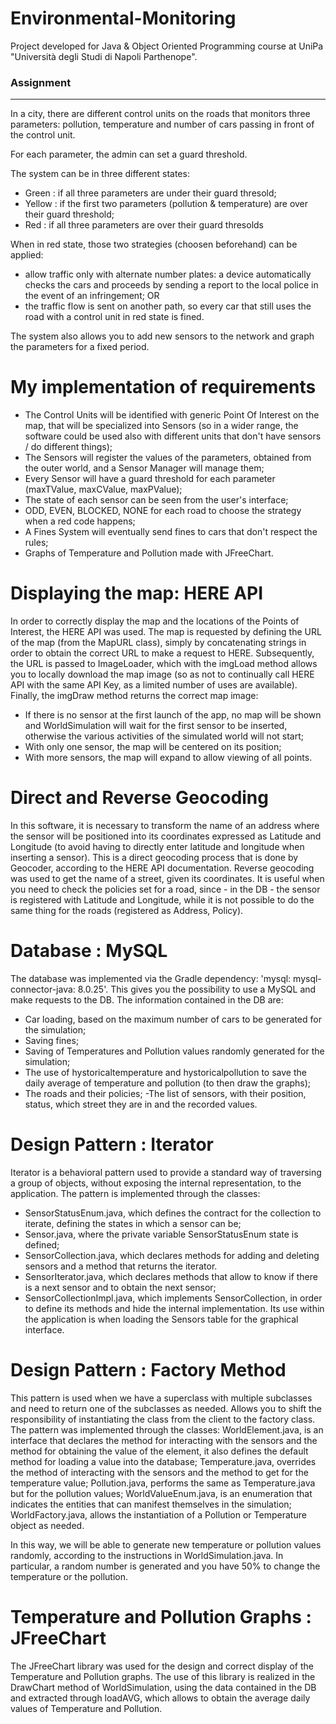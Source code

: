 # Environmental-Monitoring
Project developed for Java &amp; Object Oriented Programming course at UniPa "Università degli Studi di Napoli Parthenope".

### Assignment
----
In a city, there are different control units on the roads that monitors three parameters: pollution, temperature and number of cars passing in front of the control unit.

For each parameter, the admin can set a guard threshold.

The system can be in three different states:
- Green : if all three parameters are under their guard thresold;
- Yellow : if the first two parameters (pollution & temperature) are over their guard threshold;
- Red : if all three parameters are over their guard thresolds

When in red state, those two strategies (choosen beforehand) can be applied:
- allow traffic only with alternate number plates: a device automatically checks the cars and proceeds by sending a report to the local police in the event of an infringement;
OR
- the traffic flow is sent on another path, so every car that still uses the road with a control unit in red state is fined.

The system also allows you to add new sensors to the network and graph the parameters for a fixed period.

# My implementation of requirements
- The Control Units will be identified with generic Point Of Interest on the map, that will be specialized into Sensors (so in a wider range, the software could be used also with different units that don't have sensors / do different things);
- The Sensors will register the values of the parameters, obtained from the outer world, and a Sensor Manager will manage them;
- Every Sensor will have a guard threshold for each parameter (maxTValue, maxCValue, maxPValue);
- The state of each sensor can be seen from the user's interface;
- ODD, EVEN, BLOCKED, NONE for each road to choose the strategy when a red code happens;
- A Fines System will eventually send fines to cars that don't respect the rules;
- Graphs of Temperature and Pollution made with JFreeChart.

# Displaying the map: HERE API
In order to correctly display the map and the locations of the Points of Interest, the HERE API was used.
The map is requested by defining the URL of the map (from the MapURL class), simply by concatenating strings in order to obtain the correct URL to make a request to HERE.
Subsequently, the URL is passed to ImageLoader, which with the imgLoad method allows you to locally download the map image (so as not to continually call HERE API with the same API Key, as a limited number of uses are available).
Finally, the imgDraw method returns the correct map image:

- If there is no sensor at the first launch of the app, no map will be shown and WorldSimulation will wait for the first sensor to be inserted, otherwise the various activities of the simulated world will not start;
- With only one sensor, the map will be centered on its position;
- With more sensors, the map will expand to allow viewing of all points.

# Direct and Reverse Geocoding
In this software, it is necessary to transform the name of an address where the sensor will be positioned into its coordinates expressed as Latitude and Longitude (to avoid having to directly enter latitude and longitude when inserting a sensor). 
This is a direct geocoding process that is done by Geocoder, according to the HERE API documentation.
Reverse geocoding was used to get the name of a street, given its coordinates. It is useful when you need to check the policies set for a road, since - in the DB - the sensor is registered with Latitude and Longitude, while it is not possible to do the same thing for the roads (registered as Address, Policy).

# Database : MySQL
The database was implemented via the Gradle dependency: 'mysql: mysql-connector-java: 8.0.25'.
This gives you the possibility to use a MySQL and make requests to the DB.
The information contained in the DB are:
- Car loading, based on the maximum number of cars to be generated for the simulation;
- Saving fines;
- Saving of Temperatures and Pollution values randomly generated for the simulation;
- The use of hystoricaltemperature and hystoricalpollution to save the daily average of temperature and pollution (to then draw the graphs);
- The roads and their policies;
-The list of sensors, with their position, status, which street they are in and the recorded values.

# Design Pattern : Iterator
Iterator is a behavioral pattern used to provide a standard way of traversing a group of objects, without exposing the internal representation, to the application.
The pattern is implemented through the classes:
- SensorStatusEnum.java, which defines the contract for the collection to iterate, defining the states in which a sensor can be;
- Sensor.java, where the private variable SensorStatusEnum state is defined;
- SensorCollection.java, which declares methods for adding and deleting sensors and a method that returns the iterator.
- SensorIterator.java, which declares methods that allow to know if there is a next sensor and to obtain the next sensor;
- SensorCollectionImpl.java, which implements SensorCollection, in order to define its methods and hide the internal implementation.
Its use within the application is when loading the Sensors table for the graphical interface.

# Design Pattern : Factory Method
This pattern is used when we have a superclass with multiple subclasses and need to return one of the subclasses as needed.
Allows you to shift the responsibility of instantiating the class from the client to the factory class.
The pattern was implemented through the classes:
WorldElement.java, is an interface that declares the method for interacting with the sensors and the method for obtaining the value of the element, it also defines the default method for loading a value into the database;
Temperature.java, overrides the method of interacting with the sensors and the method to get for the temperature value;
Pollution.java, performs the same as Temperature.java but for the pollution values;
WorldValueEnum.java, is an enumeration that indicates the entities that can manifest themselves in the simulation;
WorldFactory.java, allows the instantiation of a Pollution or Temperature object as needed.

In this way, we will be able to generate new temperature or pollution values randomly, according to the instructions in WorldSimulation.java.
In particular, a random number is generated and you have 50% to change the temperature or the pollution.

# Temperature and Pollution Graphs : JFreeChart
The JFreeChart library was used for the design and correct display of the Temperature and Pollution graphs.
The use of this library is realized in the DrawChart method of WorldSimulation, using the data contained in the DB and extracted through loadAVG, which allows to obtain the average daily values of Temperature and Pollution.

